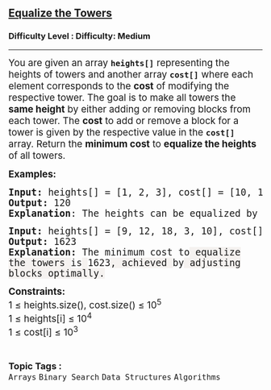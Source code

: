 <h2><a href="https://www.geeksforgeeks.org/problems/equalize-the-towers2804/1">Equalize the Towers</a></h2><h3>Difficulty Level : Difficulty: Medium</h3><hr><div class="problems_problem_content__Xm_eO"><p><span style="font-size: 14pt;">You are given an array <strong><code>heights[]</code></strong> representing the heights of towers and another array <strong><code>cost[]</code></strong> where each element corresponds to the <strong>cost</strong> of modifying the respective tower. The goal is to make all towers the <strong>same height</strong> by either adding or removing blocks from each tower. The <strong>cost</strong> to add or remove a block for a tower is given by the respective value in the <strong><code>cost[]</code></strong> array. Return the <strong>minimum cost</strong> to <strong>equalize the heights</strong> of all towers.</span></p>
<p><span style="font-size: 14pt;"><strong>Examples:</strong></span></p>
<pre><span style="font-size: 14pt;"><strong>Input: </strong>heights[] = [1, 2, 3], cost[] = [10, 100, 1000]
<strong>Output:</strong> 120
<strong>Explanation</strong>: The heights can be equalized by either "Removing one block from 3 and adding one in 1" or "Adding two blocks in 1 and adding one in 2". Since the cost of operation in tower 3 is 1000, the first process would yield 1010 while the second one yields 120. Since the second process yields the lowest cost of operation, it is the required output.</span></pre>
<pre><span style="font-size: 14pt;"><strong>Input: </strong>heights[] = [9, 12, 18, 3, 10], cost[] = [100, 110, 150, 25, 99]
<strong>Output:</strong> 1623 <br><strong>Explanation:</strong> The minimum cost <span class="hljs-keyword" style="font-family: Consolas, Monaco, 'Andale Mono', 'Ubuntu Mono', monospace; word-spacing: normal; white-space: normal;">to</span><span style="background-color: #f5f2f0; font-family: Consolas, Monaco, 'Andale Mono', 'Ubuntu Mono', monospace; word-spacing: normal; white-space: normal;"> equalize the towers </span><span class="hljs-built_in" style="font-family: Consolas, Monaco, 'Andale Mono', 'Ubuntu Mono', monospace; word-spacing: normal; white-space: normal;">is</span><span style="background-color: #f5f2f0; font-family: Consolas, Monaco, 'Andale Mono', 'Ubuntu Mono', monospace; word-spacing: normal; white-space: normal;"> </span><span class="hljs-number" style="font-family: Consolas, Monaco, 'Andale Mono', 'Ubuntu Mono', monospace; word-spacing: normal; white-space: normal;">1623</span><span style="background-color: #f5f2f0; font-family: Consolas, Monaco, 'Andale Mono', 'Ubuntu Mono', monospace; word-spacing: normal; white-space: normal;">, achieved </span><span class="hljs-keyword" style="font-family: Consolas, Monaco, 'Andale Mono', 'Ubuntu Mono', monospace; word-spacing: normal; white-space: normal;">by</span><span style="background-color: #f5f2f0; font-family: Consolas, Monaco, 'Andale Mono', 'Ubuntu Mono', monospace; word-spacing: normal; white-space: normal;"> adjusting blocks optimally.</span></span></pre>
<p><span style="font-size: 14pt;"><strong>Constraints:</strong><br>1 ≤ heights.size(), cost.size() ≤ 10<sup>5</sup><br>1 ≤ heights[i] ≤ 10<sup>4<br></sup>1 ≤ cost[i] ≤ 10<sup>3</sup></span></p></div><br><p><span style=font-size:18px><strong>Topic Tags : </strong><br><code>Arrays</code>&nbsp;<code>Binary Search</code>&nbsp;<code>Data Structures</code>&nbsp;<code>Algorithms</code>&nbsp;